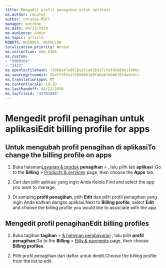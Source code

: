 ```yaml
---
title: Mengedit profil penagihan untuk aplikasi
ms.author: cmcatee
author: cmcatee-MSFT
manager: mnirkhe
ms.date: 04/21/2020
ms.audience: Admin
ms.topic: article
ROBOTS: NOINDEX, NOFOLLOW
localization_priority: Normal
ms.collection: Adm_O365
ms.custom:
- "9000564"
- "2423"
ms.openlocfilehash: f20bba47e9618a2fca656917cfaf45600a1f496c
ms.sourcegitcommit: 55eff703a17e500681d8fa6a87eb067019ade3cc
ms.translationtype: MT
ms.contentlocale: id-ID
ms.lasthandoff: 04/22/2020
ms.locfileid: "43703898"
---
```

# <a name="edit-billing-profile-for-apps"></a><span data-ttu-id="00209-102">Mengedit profil penagihan untuk aplikasi</span><span class="sxs-lookup"><span data-stu-id="00209-102">Edit billing profile for apps</span></span>

## <a name="to-change-the-billing-profile-on-apps"></a><span data-ttu-id="00209-103">Untuk mengubah profil penagihan di aplikasi</span><span class="sxs-lookup"><span data-stu-id="00209-103">To change the billing profile on apps</span></span>

1. <span data-ttu-id="00209-104">Buka halaman[Layanan & produk](https://go.microsoft.com/fwlink/p/?linkid=842054) **penagihan** > , lalu pilih tab **aplikasi** .</span><span class="sxs-lookup"><span data-stu-id="00209-104">Go to the **Billing** > [Products & services](https://go.microsoft.com/fwlink/p/?linkid=842054) page, then choose the **Apps** tab.</span></span>

2. <span data-ttu-id="00209-105">Cari dan pilih aplikasi yang ingin Anda Kelola.</span><span class="sxs-lookup"><span data-stu-id="00209-105">Find and select the app you want to manage.</span></span>  

3. <span data-ttu-id="00209-106">Di samping **profil penagihan**, pilih **Edit** dan pilih profil penagihan yang ingin Anda kaitkan dengan aplikasi.</span><span class="sxs-lookup"><span data-stu-id="00209-106">Next to **Billing profile**, select **Edit** and choose the billing profile you would like to associate with the app.</span></span>

## <a name="edit-billing-profiles"></a><span data-ttu-id="00209-107">Mengedit profil penagihan</span><span class="sxs-lookup"><span data-stu-id="00209-107">Edit billing profiles</span></span>

1. <span data-ttu-id="00209-108">Buka tagihan **tagihan** > [& halaman pembayaran](https://go.microsoft.com/fwlink/p/?linkid=848039) , lalu pilih **profil penagihan**.</span><span class="sxs-lookup"><span data-stu-id="00209-108">Go to the **Billing** > [Bills & payments](https://go.microsoft.com/fwlink/p/?linkid=848039) page, then choose **Billing profiles**.</span></span>

2. <span data-ttu-id="00209-109">Pilih profil penagihan dari daftar untuk diedit.</span><span class="sxs-lookup"><span data-stu-id="00209-109">Choose the billing profile from the list to edit.</span></span>